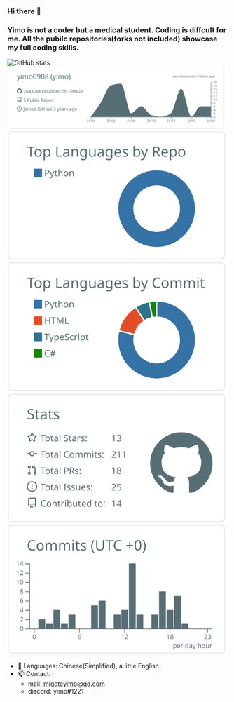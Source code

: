### Hi there 👋

### Yimo is not a coder but a medical student. Coding is diffcult for me. All the pubilc repositories(forks not included) showcase my full coding skills.

![GitHub stats](https://github-readme-stats.vercel.app/api?username=yimo0908&show_icons=true&theme=vue)
![image1](https://raw.githubusercontent.com/yimo0908/github-profile-summary-cards/master/profile-summary-card-output/default/0-profile-details.svg)
![image2](https://raw.githubusercontent.com/yimo0908/github-profile-summary-cards/master/profile-summary-card-output/default/1-repos-per-language.svg) 
![image3](https://raw.githubusercontent.com/yimo0908/github-profile-summary-cards/master/profile-summary-card-output/default/2-most-commit-language.svg)
![image4](https://raw.githubusercontent.com/yimo0908/github-profile-summary-cards/master/profile-summary-card-output/default/3-stats.svg)
![image5](https://raw.githubusercontent.com/yimo0908/github-profile-summary-cards/master/profile-summary-card-output/default/4-productive-time.svg)


- 💬 Languages: Chinese(Simplified), a little English
- 📫 Contact: 
  - mail: miqoteyimo@qq.com
  - discord: yimo#1221



